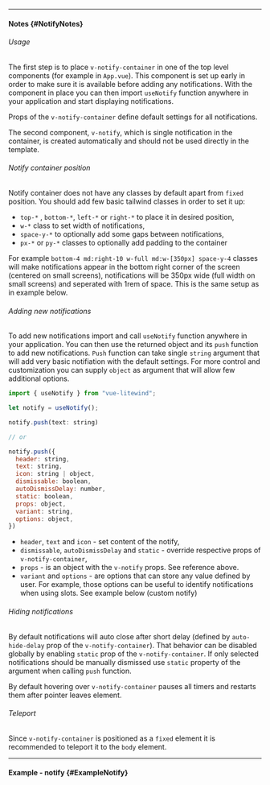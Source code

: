 ___

#### Notes {#NotifyNotes}

###### Usage

The first step is to place `v-notify-container` in one of the top level components (for example in `App.vue`). This component is set up early in order to make sure it is available before adding any notifications. With the component in place you can then import `useNotify` function anywhere in your application and start displaying notifications.

Props of the `v-notify-container` define default settings for all notifications.

The second component, `v-notify`, which is single notification in the container, is created automatically and should not be used directly in the template.

###### Notify container position

Notify container does not have any classes by default apart from `fixed` position. You should add few basic tailwind classes in order to set it up:

- `top-*` , `bottom-*`, `left-*` or `right-*` to place it in desired position,
- `w-*` class to set width of notifications,
- `space-y-*` to optionally add some gaps between notifications,
- `px-*` or `py-*` classes to optionally add padding to the container

For example `bottom-4 md:right-10 w-full md:w-[350px] space-y-4` classes will make notifications appear in the bottom right corner of the screen (centered on small screens), notifications will be 350px wide (full width on small screens) and seperated with 1rem of space. This is the same setup as in example below.

###### Adding new notifications

To add new notifications import and call `useNotify` function anywhere in your application. You can then use the returned object and its `push` function to add new notifications. `Push` function can take single `string` argument that will add very basic notifiation with the default settings. For more control and customization you can supply `object` as argument that will allow few additional options.

```javascript
import { useNotify } from "vue-litewind";

let notify = useNotify();

notify.push(text: string)

// or

notify.push({
  header: string,
  text: string,
  icon: string | object,
  dismissable: boolean,
  autoDismissDelay: number,
  static: boolean,
  props: object,
  variant: string,
  options: object,
})
```

- `header`, `text` and `icon` - set content of the notify,
- `dismissable`, `autoDismissDelay` and `static` - override respective props of `v-notify-container`,
- `props` - is an object with the `v-notify` props. See reference above.
- `variant` and `options` - are options that can store any value defined by user. For example, those options can be useful to identify notifications when using slots. See example below (custom notify)

###### Hiding notifications

By default notifications will auto close after short delay (defined by `auto-hide-delay` prop of the `v-notify-container`). That behavior can be disabled globally by enabling `static` prop of the `v-notify-container`. If only selected notifications should be manually dismissed use `static` property of the argument when calling `push` function. 

By default hovering over `v-notify-container` pauses all timers and restarts them after pointer leaves element.

###### Teleport

Since `v-notify-container` is positioned as a `fixed` element it is recommended to teleport it to the `body` element.

---

#### Example - notify {#ExampleNotify}

<example name="ExampleNotify"></example>
